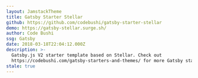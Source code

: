 ```yaml
---
layout: JamstackTheme
title: Gatsby Starter Stellar
github: https://github.com/codebushi/gatsby-starter-stellar
demo: https://gatsby-stellar.surge.sh/
author: Code Bushi
ssg: Gatsby
date: 2018-03-18T22:04:12.000Z
description: >-
  Gatsby.js V2 starter template based on Stellar. Check out
  https://codebushi.com/gatsby-starters-and-themes/ for more Gatsby starters.
stale: true
---
```

